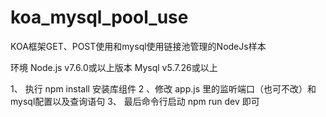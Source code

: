 # koa_mysql_pool_use
KOA框架GET、POST使用和mysql使用链接池管理的NodeJs样本

环境
Node.js v7.6.0或以上版本
Mysql v5.7.26或以上

1、 执行 npm install 安装库组件
2 、修改 app.js 里的监听端口（也可不改）和 mysql配置以及查询语句
3、 最后命令行启动 npm run dev 即可
